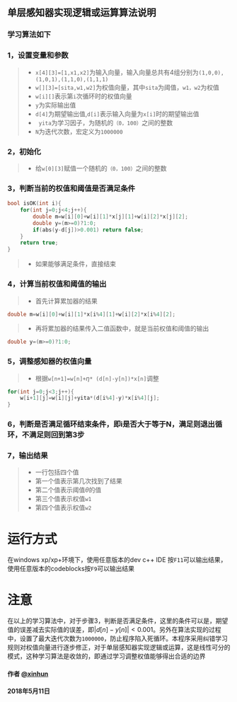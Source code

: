 ## 单层感知器实现逻辑或运算算法说明
### 学习算法如下
### 1，设置变量和参数
> - `x[4][3]=[1,x1,x2]`为输入向量，输入向量总共有4组分别为`(1,0,0),(1,0,1),(1,1,0),(1,1,1)`
> - `w[][3]=[sita,w1,w2]`为权值向量，其中`sita`为阈值，`w1，w2`为权值
> - `w[i][]`表示第`i`次循环时的权值向量
> - `y`为实际输出值
> - `d[4]`为期望输出值,`d[i]`表示输入向量为`x[i]`时的期望输出值
> - ` yita`为学习因子，为随机的`（0，100）`之间的整数
> -  `N`为迭代次数，宏定义为`1000000`

### 2，初始化
> -  给`w[0][3]`赋值一个随机的`（0，100）`之间的整数

### 3，判断当前的权值和阈值是否满足条件
```cpp
bool isOK(int i){
    for(int j=0;j<4;j++){
        double m=w[i][0]+w[i][1]*x[j][1]+w[i][2]*x[j][2];
        double y=(m>=0)?1:0;
        if(abs(y-d[j])>0.001) return false;
    }
    return true;
}
```
> - 如果能够满足条件，直接结束

### 4，计算当前权值和阈值的输出
> -  首先计算累加器的结果

```cpp
double m=w[i][0]+w[i][1]*x[i%4][1]+w[i][2]*x[i%4][2];
```
> -  再将累加器的结果传入二值函数中，就是当前权值和阈值的输出

```cpp
double y=(m>=0)?1:0;
```
### 5，调整感知器的权值向量
>  - 根据`w[n+1]=w[n]+`$\eta$`* (d[n]-y[n])*x[n]`调整

```cpp
for(int j=0;j<3;j++){
	w[i+1][j]=w[i][j]+yita*(d[i%4]-y)*x[i%4][j];
}
```
### 6，判断是否满足循环结束条件，即i是否大于等于N，满足则退出循环，不满足则回到第3步

### 7，输出结果
> -  一行包括四个值
> -  第一个值表示第几次找到了结果
> -  第二个值表示阈值$\theta$的值
> -  第三个值表示权值`w1`
> - 第四个值表示权值`w2`

# 运行方式
 在windows xp/xp+环境下，使用任意版本的dev c++ IDE 按`F11`可以输出结果，使用任意版本的codeblocks按`F9`可以输出结果

# 注意
 在以上的学习算法中，对于步骤3，判断是否满足条件，这里的条件可以是，期望值的误差减去实际值的误差，即$|d[n]-y[n]|<0.001$。另外在算法实现的过程中，设置了最大迭代次数为`1000000`，防止程序陷入死循环。本程序采用纠错学习规则对权值向量进行逐步修正，对于单层感知器实现逻辑或运算，这是线性可分的模式，这种学习算法是收敛的，即通过学习调整权值能够得出合适的边界

#### 作者 [@xinhun]
#### 2018年5月11日
[@xinhun]:#


